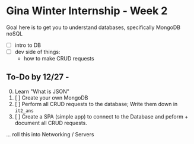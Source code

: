 # Gina Winter Internship - Week 2

Goal here is to get you to understand databases, specifically MongoDB noSQL

- [ ] intro to DB
- [ ] dev side of things:
	* how to make CRUD requests

## To-Do by 12/27 - 

0. Learn "What is JSON"
1. [ ] Create your own MongoDB
2. [ ] Perform all CRUD requests to the database; Write them down in `it2_ans`
3. [ ] Create a SPA (simple app) to connect to the Database and peform + document all CRUD requests.


... roll this into Networking / Servers
